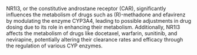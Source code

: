 NR1I3, or the constitutive androstane receptor (CAR), significantly influences the metabolism of drugs such as (R)-methadone and efavirenz by modulating the enzyme CYP3A4, leading to possible adjustments in drug dosing due to its role in enhancing their metabolism. Additionally, NR1I3 affects the metabolism of drugs like docetaxel, warfarin, sunitinib, and nevirapine, potentially altering their clearance rates and efficacy through the regulation of various CYP enzymes.